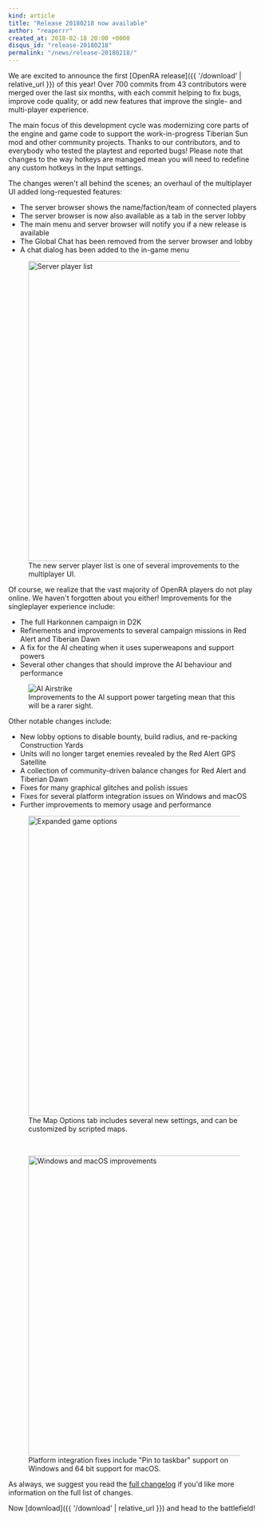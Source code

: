 ```yaml
---
kind: article
title: "Release 20180218 now available"
author: "reaperrr"
created_at: 2018-02-18 20:00 +0000
disqus_id: "release-20180218"
permalink: "/news/release-20180218/"
---
```


We are excited to announce the first [OpenRA release]({{ '/download' | relative_url }}) of this year!
Over 700 commits from 43 contributors were merged over the last six months, with each commit helping to fix bugs, improve code quality, or add new features that improve the single- and multi-player experience.

The main focus of this development cycle was modernizing core parts of the engine and game code to support the work-in-progress Tiberian Sun mod and other community projects. Thanks to our contributors, and to everybody who tested the playtest and reported bugs! Please note that changes to the way hotkeys are managed mean you will need to redefine any custom hotkeys in the Input settings.

The changes weren't all behind the scenes; an overhaul of the multiplayer UI added long-requested features:

 * The server browser shows the name/faction/team of connected players
 * The server browser is now also available as a tab in the server lobby
 * The main menu and server browser will notify you if a new release is available
 * The Global Chat has been removed from the server browser and lobby
 * A chat dialog has been added to the in-game menu

<figure>
  <img src="{{ '/images/news/20180102-serverplayers.webp' | relative_url }}" style="width: 600px" alt="Server player list" />
  <figcaption>The new server player list is one of several improvements to the multiplayer UI.</figcaption>
</figure>

Of course, we realize that the vast majority of OpenRA players do not play online. We haven't forgotten about you either!
Improvements for the singleplayer experience include:

 * The full Harkonnen campaign in D2K
 * Refinements and improvements to several campaign missions in Red Alert and Tiberian Dawn
 * A fix for the AI cheating when it uses superweapons and support powers
 * Several other changes that should improve the AI behaviour and performance

<figure>
  <img src="{{ '/images/news/20180102-airstrike.webp' | relative_url }}" alt="AI Airstrike" />
  <figcaption>Improvements to the AI support power targeting mean that this will be a rarer sight.</figcaption>
</figure>

Other notable changes include:

* New lobby options to disable bounty, build radius, and re-packing Construction Yards
* Units will no longer target enemies revealed by the Red Alert GPS Satellite
* A collection of community-driven balance changes for Red Alert and Tiberian Dawn
* Fixes for many graphical glitches and polish issues
* Fixes for several platform integration issues on Windows and macOS
* Further improvements to memory usage and performance

<figure>
  <img src="{{ '/images/news/20180102-mapoptions.webp' | relative_url }}" style="width: 600px" alt="Expanded game options" />
  <figcaption>The Map Options tab includes several new settings, and can be customized by scripted maps.</figcaption>
</figure>
<br />
<figure>
  <img src="{{ '/images/news/20180102-winmacos.webp' | relative_url }}" style="width: 600px" alt="Windows and macOS improvements" />
  <figcaption>Platform integration fixes include "Pin to taskbar" support on Windows and 64 bit support for macOS.</figcaption>
</figure>

As always, we suggest you read the [full changelog](https://github.com/OpenRA/OpenRA/wiki/Changelog/1277bf3eb2b17e29fe9f2f6fd658c90771d7edbe) if you'd like more information on the full list of changes.

Now [download]({{ '/download' | relative_url }}) and head to the battlefield!
